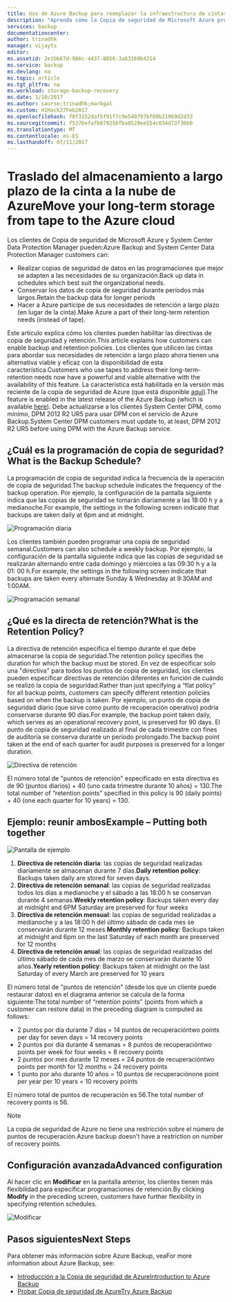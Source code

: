 ```yaml
---
title: Uso de Azure Backup para reemplazar la infraestructura de cintas | Microsoft Docs
description: "Aprenda cómo la Copia de seguridad de Microsoft Azure proporciona semántica similar a la cinta que le permite hacer copias de seguridad y restaurar datos en Azure"
services: backup
documentationcenter: 
author: trinadhk
manager: vijayts
editor: 
ms.assetid: 2e1bb67d-986c-4437-8056-3a63169b4214
ms.service: backup
ms.devlang: na
ms.topic: article
ms.tgt_pltfrm: na
ms.workload: storage-backup-recovery
ms.date: 1/10/2017
ms.author: saurse;trinadhk;markgal
ms.custom: H1Hack27Feb2017
ms.openlocfilehash: f0f3152daf5f91f7c9e540797bf09b21969d2d33
ms.sourcegitcommit: f537befafb079256fba0529ee554c034d73f36b0
ms.translationtype: MT
ms.contentlocale: es-ES
ms.lasthandoff: 07/11/2017
---
```

# <a name="move-your-long-term-storage-from-tape-to-the-azure-cloud"></a><span data-ttu-id="fe88a-103">Traslado del almacenamiento a largo plazo de la cinta a la nube de Azure</span><span class="sxs-lookup"><span data-stu-id="fe88a-103">Move your long-term storage from tape to the Azure cloud</span></span>
<span data-ttu-id="fe88a-104">Los clientes de Copia de seguridad de Microsoft Azure y System Center Data Protection Manager pueden:</span><span class="sxs-lookup"><span data-stu-id="fe88a-104">Azure Backup and System Center Data Protection Manager customers can:</span></span>

* <span data-ttu-id="fe88a-105">Realizar copias de seguridad de datos en las programaciones que mejor se adapten a las necesidades de su organización.</span><span class="sxs-lookup"><span data-stu-id="fe88a-105">Back up data in schedules which best suit the organizational needs.</span></span>
* <span data-ttu-id="fe88a-106">Conservar los datos de copia de seguridad durante períodos más largos.</span><span class="sxs-lookup"><span data-stu-id="fe88a-106">Retain the backup data for longer periods</span></span>
* <span data-ttu-id="fe88a-107">Hacer a Azure partícipe de sus necesidades de retención a largo plazo (en lugar de la cinta).</span><span class="sxs-lookup"><span data-stu-id="fe88a-107">Make Azure a part of their long-term retention needs (instead of tape).</span></span>

<span data-ttu-id="fe88a-108">Este artículo explica cómo los clientes pueden habilitar las directivas de copia de seguridad y retención.</span><span class="sxs-lookup"><span data-stu-id="fe88a-108">This article explains how customers can enable backup and retention policies.</span></span> <span data-ttu-id="fe88a-109">Los clientes que utilicen las cintas para abordar sus necesidades de retención a largo plazo ahora tienen una alternativa viable y eficaz con la disponibilidad de esta característica.</span><span class="sxs-lookup"><span data-stu-id="fe88a-109">Customers who use tapes to address their long-term-retention needs now have a powerful and viable alternative with the availability of this feature.</span></span> <span data-ttu-id="fe88a-110">La característica está habilitada en la versión más reciente de la copia de seguridad de Azure (que está disponible [aquí](http://aka.ms/azurebackup_agent)).</span><span class="sxs-lookup"><span data-stu-id="fe88a-110">The feature is enabled in the latest release of the Azure Backup (which is available [here](http://aka.ms/azurebackup_agent)).</span></span> <span data-ttu-id="fe88a-111">Debe actualizarse a los clientes System Center DPM, como mínimo, DPM 2012 R2 UR5 para usar DPM con el servicio de Azure Backup.</span><span class="sxs-lookup"><span data-stu-id="fe88a-111">System Center DPM customers must update to, at least, DPM 2012 R2 UR5 before using DPM with the Azure Backup service.</span></span>

## <a name="what-is-the-backup-schedule"></a><span data-ttu-id="fe88a-112">¿Cuál es la programación de copia de seguridad?</span><span class="sxs-lookup"><span data-stu-id="fe88a-112">What is the Backup Schedule?</span></span>
<span data-ttu-id="fe88a-113">La programación de copia de seguridad indica la frecuencia de la operación de copia de seguridad.</span><span class="sxs-lookup"><span data-stu-id="fe88a-113">The backup schedule indicates the frequency of the backup operation.</span></span> <span data-ttu-id="fe88a-114">Por ejemplo, la configuración de la pantalla siguiente indica que las copias de seguridad se tomarán diariamente a las 18:00 h y a medianoche.</span><span class="sxs-lookup"><span data-stu-id="fe88a-114">For example, the settings in the following screen indicate that backups are taken daily at 6pm and at midnight.</span></span>

![Programación diaria](./media/backup-azure-backup-cloud-as-tape/dailybackupschedule.png)

<span data-ttu-id="fe88a-116">Los clientes también pueden programar una copia de seguridad semanal.</span><span class="sxs-lookup"><span data-stu-id="fe88a-116">Customers can also schedule a weekly backup.</span></span> <span data-ttu-id="fe88a-117">Por ejemplo, la configuración de la pantalla siguiente indica que las copias de seguridad se realizarán alternando entre cada domingo y miércoles a las 09:30 h y a la 01: 00 h.</span><span class="sxs-lookup"><span data-stu-id="fe88a-117">For example, the settings in the following screen indicate that backups are taken every alternate Sunday & Wednesday at 9:30AM and 1:00AM.</span></span>

![Programación semanal](./media/backup-azure-backup-cloud-as-tape/weeklybackupschedule.png)

## <a name="what-is-the-retention-policy"></a><span data-ttu-id="fe88a-119">¿Qué es la directa de retención?</span><span class="sxs-lookup"><span data-stu-id="fe88a-119">What is the Retention Policy?</span></span>
<span data-ttu-id="fe88a-120">La directiva de retención especifica el tiempo durante el que debe almacenarse la copia de seguridad.</span><span class="sxs-lookup"><span data-stu-id="fe88a-120">The retention policy specifies the duration for which the backup must be stored.</span></span> <span data-ttu-id="fe88a-121">En vez de especificar solo una "directiva" para todos los puntos de copia de seguridad, los clientes pueden especificar directivas de retención diferentes en función de cuándo se realizó la copia de seguridad.</span><span class="sxs-lookup"><span data-stu-id="fe88a-121">Rather than just specifying a “flat policy” for all backup points, customers can specify different retention policies based on when the backup is taken.</span></span> <span data-ttu-id="fe88a-122">Por ejemplo, un punto de copia de seguridad diario (que sirve como punto de recuperación operativo) podría conservarse durante 90 días.</span><span class="sxs-lookup"><span data-stu-id="fe88a-122">For example, the backup point taken daily, which serves as an operational recovery point, is preserved for 90 days.</span></span> <span data-ttu-id="fe88a-123">El punto de copia de seguridad realizado al final de cada trimestre con fines de auditoría se conserva durante un período prolongado.</span><span class="sxs-lookup"><span data-stu-id="fe88a-123">The backup point taken at the end of each quarter for audit purposes is preserved for a longer duration.</span></span>

![Directiva de retención](./media/backup-azure-backup-cloud-as-tape/retentionpolicy.png)

<span data-ttu-id="fe88a-125">El número total de "puntos de retención" especificado en esta directiva es de 90 (puntos diarios) + 40 (uno cada trimestre durante 10 años) = 130.</span><span class="sxs-lookup"><span data-stu-id="fe88a-125">The total number of “retention points” specified in this policy is 90 (daily points) + 40 (one each quarter for 10 years) = 130.</span></span>

## <a name="example--putting-both-together"></a><span data-ttu-id="fe88a-126">Ejemplo: reunir ambos</span><span class="sxs-lookup"><span data-stu-id="fe88a-126">Example – Putting both together</span></span>
![Pantalla de ejemplo](./media/backup-azure-backup-cloud-as-tape/samplescreen.png)

1. <span data-ttu-id="fe88a-128">**Directiva de retención diaria**: las copias de seguridad realizadas diariamente se almacenan durante 7 días.</span><span class="sxs-lookup"><span data-stu-id="fe88a-128">**Daily retention policy**: Backups taken daily are stored for seven days.</span></span>
2. <span data-ttu-id="fe88a-129">**Directiva de retención semanal**: las copias de seguridad realizadas todos los días a medianoche y el sábado a las 18:00 h se conservan durante 4 semanas.</span><span class="sxs-lookup"><span data-stu-id="fe88a-129">**Weekly retention policy**: Backups taken every day at midnight and 6PM Saturday are preserved for four weeks</span></span>
3. <span data-ttu-id="fe88a-130">**Directiva de retención mensual**: las copias de seguridad realizadas a medianoche y a las 18:00 h del último sábado de cada mes se conservarán durante 12 meses.</span><span class="sxs-lookup"><span data-stu-id="fe88a-130">**Monthly retention policy**: Backups taken at midnight and 6pm on the last Saturday of each month are preserved for 12 months</span></span>
4. <span data-ttu-id="fe88a-131">**Directiva de retención anual**: las copias de seguridad realizadas del último sábado de cada mes de marzo se conservarán durante 10 años.</span><span class="sxs-lookup"><span data-stu-id="fe88a-131">**Yearly retention policy**: Backups taken at midnight on the last Saturday of every March are preserved for 10 years</span></span>

<span data-ttu-id="fe88a-132">El número total de "puntos de retención" (desde los que un cliente puede restaurar datos) en el diagrama anterior se calcula de la forma siguiente:</span><span class="sxs-lookup"><span data-stu-id="fe88a-132">The total number of “retention points” (points from which a customer can restore data) in the preceding diagram is computed as follows:</span></span>

* <span data-ttu-id="fe88a-133">2 puntos por día durante 7 días = 14 puntos de recuperación</span><span class="sxs-lookup"><span data-stu-id="fe88a-133">two points per day for seven days = 14 recovery points</span></span>
* <span data-ttu-id="fe88a-134">2 puntos por día durante 4 semanas = 8 puntos de recuperación</span><span class="sxs-lookup"><span data-stu-id="fe88a-134">two points per week for four weeks = 8 recovery points</span></span>
* <span data-ttu-id="fe88a-135">2 puntos por mes durante 12 meses = 24 puntos de recuperación</span><span class="sxs-lookup"><span data-stu-id="fe88a-135">two points per month for 12 months = 24 recovery points</span></span>
* <span data-ttu-id="fe88a-136">1 punto por año durante 10 años = 10 puntos de recuperación</span><span class="sxs-lookup"><span data-stu-id="fe88a-136">one point per year per 10 years = 10 recovery points</span></span>

<span data-ttu-id="fe88a-137">El número total de puntos de recuperación es 56.</span><span class="sxs-lookup"><span data-stu-id="fe88a-137">The total number of recovery points is 56.</span></span>

> [!NOTE]
> <span data-ttu-id="fe88a-138">La copia de seguridad de Azure no tiene una restricción sobre el número de puntos de recuperación.</span><span class="sxs-lookup"><span data-stu-id="fe88a-138">Azure backup doesn't have a restriction on number of recovery points.</span></span>
>
>

## <a name="advanced-configuration"></a><span data-ttu-id="fe88a-139">Configuración avanzada</span><span class="sxs-lookup"><span data-stu-id="fe88a-139">Advanced configuration</span></span>
<span data-ttu-id="fe88a-140">Al hacer clic en **Modificar** en la pantalla anterior, los clientes tienen más flexibilidad para especificar programaciones de retención.</span><span class="sxs-lookup"><span data-stu-id="fe88a-140">By clicking **Modify** in the preceding screen, customers have further flexibility in specifying retention schedules.</span></span>

![Modificar](./media/backup-azure-backup-cloud-as-tape/modify.png)

## <a name="next-steps"></a><span data-ttu-id="fe88a-142">Pasos siguientes</span><span class="sxs-lookup"><span data-stu-id="fe88a-142">Next Steps</span></span>
<span data-ttu-id="fe88a-143">Para obtener más información sobre Azure Backup, vea</span><span class="sxs-lookup"><span data-stu-id="fe88a-143">For more information about Azure Backup, see:</span></span>

* [<span data-ttu-id="fe88a-144">Introducción a la Copia de seguridad de Azure</span><span class="sxs-lookup"><span data-stu-id="fe88a-144">Introduction to Azure Backup</span></span>](backup-introduction-to-azure-backup.md)
* [<span data-ttu-id="fe88a-145">Probar Copia de seguridad de Azure</span><span class="sxs-lookup"><span data-stu-id="fe88a-145">Try Azure Backup</span></span>](backup-try-azure-backup-in-10-mins.md)
